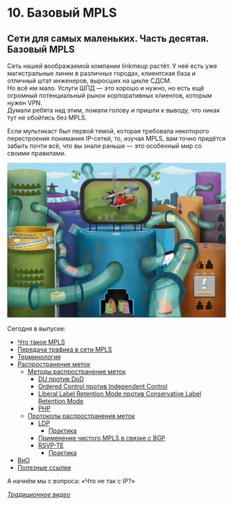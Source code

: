 # 10. Базовый MPLS

## Сети для самых маленьких. Часть десятая. Базовый MPLS

Сеть нашей воображаемой компании linkmeup растёт. У неё есть уже магистральные линии в различных городах, клиентская база и отличный штат инженеров, выросших на цикле СДСМ.  
Но всё им мало. Услуги ШПД — это хорошо и нужно, но есть ещё огромный потенциальный рынок корпоративных клиентов, которым нужен VPN.  
Думали ребята над этим, ломали голову и пришли к выводу, что никак тут не обойтись без MPLS.

Если мультикаст был первой темой, которая требовала некоторого перестроения понимания IP-сетей, то, изучая MPLS, вам точно придётся забыть почти всё, что вы знали раньше — это особенный мир со своими правилами.

![](../.gitbook/assets/10.-base-mpls/10_img_1.jpg)

Сегодня в выпуске:

* [Что такое MPLS](00-about_mpls.md)
* [Передача трафика в сети MPLS](01-forwarding.md)
* [Терминология](02-glossary.md)
* [Распространение меток](03-label_distribution.md)
  * [Методы распространение меток](04-modes.md)
    * [DU против DoD](05-du_dod.md)
    * [Ordered Control против Independent Control](06-label_control.md)
    * [Liberal Label Retention Mode против Conservative Label Retention Mode](07-retention_mode.md)
    * [PHP](08-php.md)
  * [Протоколы распространения меток](09-protocols.md)
    * [LDP](10-ldp.md)
      * [Практика](11-ldp_practice.md)
    * [Применение чистого MPLS в связке с BGP](12-mpls_bgp.md)
    * [RSVP-TE](13-rsvp-te.md)
      * [Практика](14-rsvp_practice.md)
* [ВиО](15-faq.md)
* [Полезные ссылки](16-useful.md)

А начнём мы с вопроса: «Что не так с IP?»

[_Традиционное видео_](https://www.youtube.com/embed/hZyfM4UZDac)
